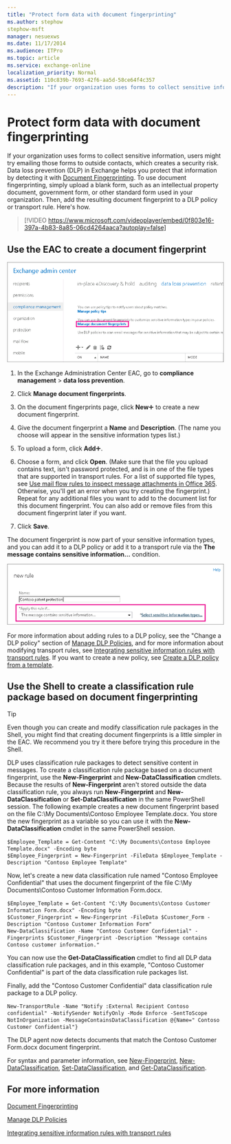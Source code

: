 ```yaml
---
title: "Protect form data with document fingerprinting"
ms.author: stephow
stephow-msft
manager: nesuexws
ms.date: 11/17/2014
ms.audience: ITPro
ms.topic: article
ms.service: exchange-online
localization_priority: Normal
ms.assetid: 110c839b-7693-42f6-aa5d-58ce64f4c357
description: "If your organization uses forms to collect sensitive information, users might try emailing those forms to outside contacts, which creates a security risk. Data loss prevention (DLP) in Exchange helps you protect that information by detecting it with Document Fingerprinting. To use document fingerprinting, simply upload a blank form, such as an intellectual property document, government form, or other standard form used in your organization. Then, add the resulting document fingerprint to a DLP policy or transport rule. Here's how."
---
```


# Protect form data with document fingerprinting

If your organization uses forms to collect sensitive information, users might try emailing those forms to outside contacts, which creates a security risk. Data loss prevention (DLP) in Exchange helps you protect that information by detecting it with [Document Fingerprinting](document-fingerprinting.md). To use document fingerprinting, simply upload a blank form, such as an intellectual property document, government form, or other standard form used in your organization. Then, add the resulting document fingerprint to a DLP policy or transport rule. Here's how.
  
> [!VIDEO https://www.microsoft.com/videoplayer/embed/0f803e16-397a-4b83-8a85-06cd4264aaca?autoplay=false]
  
## Use the EAC to create a document fingerprint

![Path to Document Fingerprinting in EAC highlighted](../../media/EAC_Compliance_Management_DLP.png)
  
1. In the Exchange Administration Center EAC, go to **compliance management** \> **data loss prevention**.
    
2. Click **Manage document fingerprints**.
    
3. On the document fingerprints page, click **New**![Add Icon](../../media/ITPro_EAC_AddIcon.gif) to create a new document fingerprint. 
    
4. Give the document fingerprint a **Name** and **Description**. (The name you choose will appear in the sensitive information types list.)
    
5. To upload a form, click **Add**![Add Icon](../../media/ITPro_EAC_AddIcon.gif).
    
6. Choose a form, and click **Open**. (Make sure that the file you upload contains text, isn't password protected, and is in one of the file types that are supported in transport rules. For a list of supported file types, see [Use mail flow rules to inspect message attachments in Office 365](../../security-and-compliance/mail-flow-rules/inspect-message-attachments.md). Otherwise, you'll get an error when you try creating the fingerprint.) Repeat for any additional files you want to add to the document list for this document fingerprint. You can also add or remove files from this document fingerprint later if you want.
    
7. Click **Save**.
    
The document fingerprint is now part of your sensitive information types, and you can add it to a DLP policy or add it to a transport rule via the **The message contains sensitive information…** condition. 
  
!["Apply this rule if" condition highlighted](../../media/EAC_Compliance_Management_DLP_new_rule.png)
  
For more information about adding rules to a DLP policy, see the "Change a DLP policy" section of [Manage DLP Policies](http://technet.microsoft.com/library/ba81fabd-7f7f-4ef7-968f-ce851ada9d70.aspx), and for more information about modifying transport rules, see [Integrating sensitive information rules with transport rules](integrate-sensitive-information-rules.md). If you want to create a new policy, see [Create a DLP policy from a template](create-dlp-policy-from-template.md).
  
## Use the Shell to create a classification rule package based on document fingerprinting

> [!TIP]
> Even though you can create and modify classification rule packages in the Shell, you might find that creating document fingerprints is a little simpler in the EAC. We recommend you try it there before trying this procedure in the Shell. 
  
DLP uses classification rule packages to detect sensitive content in messages. To create a classification rule package based on a document fingerprint, use the **New-Fingerprint** and **New-DataClassification** cmdlets. Because the results of **New-Fingerprint** aren't stored outside the data classification rule, you always run **New-Fingerprint** and **New-DataClassification** or **Set-DataClassification** in the same PowerShell session. The following example creates a new document fingerprint based on the file C:\My Documents\Contoso Employee Template.docx. You store the new fingerprint as a variable so you can use it with the **New-DataClassification** cmdlet in the same PowerShell session. 
  
```
$Employee_Template = Get-Content "C:\My Documents\Contoso Employee Template.docx" -Encoding byte
$Employee_Fingerprint = New-Fingerprint -FileData $Employee_Template -Description "Contoso Employee Template"
```

Now, let's create a new data classification rule named "Contoso Employee Confidential" that uses the document fingerprint of the file C:\My Documents\Contoso Customer Information Form.docx.
  
```
$Employee_Template = Get-Content "C:\My Documents\Contoso Customer Information Form.docx" -Encoding byte
$Customer_Fingerprint = New-Fingerprint -FileData $Customer_Form -Description "Contoso Customer Information Form"
New-DataClassification -Name "Contoso Customer Confidential" -Fingerprints $Customer_Fingerprint -Description "Message contains Contoso customer information." 
```

You can now use the **Get-DataClassification** cmdlet to find all DLP data classification rule packages, and in this example, "Contoso Customer Confidential" is part of the data classification rule packages list. 
  
Finally, add the "Contoso Customer Confidential" data classification rule package to a DLP policy.
  
```
New-TransportRule -Name "Notify :External Recipient Contoso confidential" -NotifySender NotifyOnly -Mode Enforce -SentToScope NotInOrganization -MessageContainsDataClassification @{Name=" Contoso Customer Confidential"}

```

The DLP agent now detects documents that match the Contoso Customer Form.docx document fingerprint.
  
For syntax and parameter information, see [New-Fingerprint](http://technet.microsoft.com/library/b579682a-9922-4db0-b524-bcea0d2cef9b.aspx), [New-DataClassification](http://technet.microsoft.com/library/3c1e90e7-cf49-4a8b-a0c4-c189ab8ab166.aspx), [Set-DataClassification](http://technet.microsoft.com/library/6d40df36-18c7-46f5-b373-69c840a5599b.aspx), and [Get-DataClassification](http://technet.microsoft.com/library/7f1daf42-8805-4313-831c-f473ddfd6371.aspx).
  
## For more information

[Document Fingerprinting](document-fingerprinting.md)
  
[Manage DLP Policies](http://technet.microsoft.com/library/ba81fabd-7f7f-4ef7-968f-ce851ada9d70.aspx)
  
[Integrating sensitive information rules with transport rules](integrate-sensitive-information-rules.md)
  


